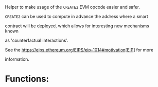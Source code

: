 Helper to make usage of the `CREATE2` EVM opcode easier and safer.

`CREATE2` can be used to compute in advance the address where a smart

contract will be deployed, which allows for interesting new mechanisms known

as 'counterfactual interactions'.

See the https://eips.ethereum.org/EIPS/eip-1014#motivation[EIP] for more

information.

# Functions:
